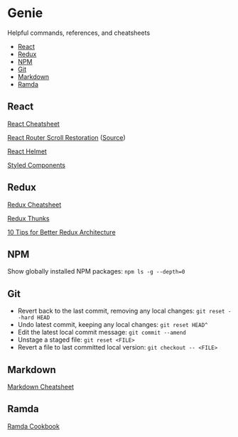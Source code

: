 # Genie
Helpful commands, references, and cheatsheets

* [React](#react)
* [Redux](#redux)
* [NPM](#npm)
* [Git](#git)
* [Markdown](#markdown)
* [Ramda](#ramda)

## React 

[React Cheatsheet](https://devhints.io/react)

[React Router Scroll Restoration](https://gist.github.com/wesokuhara/b94c9403b84dc072156ee1b95a0904b9) ([Source](https://github.com/ReactTraining/react-router/blob/master/packages/react-router-dom/docs/guides/scroll-restoration.md))

[React Helmet](https://github.com/nfl/react-helmet)

[Styled Components](https://www.styled-components.com)

## Redux 

[Redux Cheatsheet](https://devhints.io/redux)

[Redux Thunks](https://github.com/gaearon/redux-thunk)

[10 Tips for Better Redux Architecture](https://medium.com/javascript-scene/10-tips-for-better-redux-architecture-69250425af44)

## NPM

Show globally installed NPM packages: `npm ls -g --depth=0`

## Git

* Revert back to the last commit, removing any local changes: `git reset --hard HEAD`
* Undo latest commit, keeping any local changes: `git reset HEAD^`
* Edit the latest local commit message: `git commit --amend`
* Unstage a staged file: `git reset <FILE>`
* Revert a file to last committed local version: `git checkout -- <FILE>`

## Markdown

[Markdown Cheatsheet](https://github.com/adam-p/markdown-here/wiki/Markdown-Cheatsheet)

## Ramda

[Ramda Cookbook](https://github.com/ramda/ramda/wiki/Cookbook)
